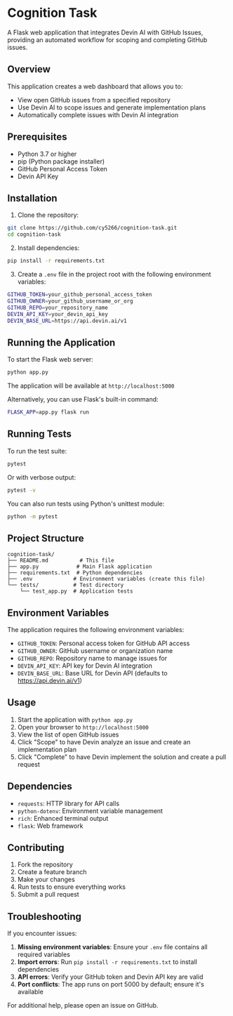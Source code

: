 # Cognition Task

A Flask web application that integrates Devin AI with GitHub Issues, providing an automated workflow for scoping and completing GitHub issues.

## Overview

This application creates a web dashboard that allows you to:
- View open GitHub issues from a specified repository
- Use Devin AI to scope issues and generate implementation plans
- Automatically complete issues with Devin AI integration

## Prerequisites

- Python 3.7 or higher
- pip (Python package installer)
- GitHub Personal Access Token
- Devin API Key

## Installation

1. Clone the repository:
```bash
git clone https://github.com/cy5266/cognition-task.git
cd cognition-task
```

2. Install dependencies:
```bash
pip install -r requirements.txt
```

3. Create a `.env` file in the project root with the following environment variables:
```bash
GITHUB_TOKEN=your_github_personal_access_token
GITHUB_OWNER=your_github_username_or_org
GITHUB_REPO=your_repository_name
DEVIN_API_KEY=your_devin_api_key
DEVIN_BASE_URL=https://api.devin.ai/v1
```

## Running the Application

To start the Flask web server:
```bash
python app.py
```

The application will be available at `http://localhost:5000`

Alternatively, you can use Flask's built-in command:
```bash
FLASK_APP=app.py flask run
```

## Running Tests

To run the test suite:
```bash
pytest
```

Or with verbose output:
```bash
pytest -v
```

You can also run tests using Python's unittest module:
```bash
python -m pytest
```

## Project Structure

```
cognition-task/
├── README.md          # This file
├── app.py            # Main Flask application
├── requirements.txt  # Python dependencies
├── .env             # Environment variables (create this file)
└── tests/           # Test directory
    └── test_app.py  # Application tests
```

## Environment Variables

The application requires the following environment variables:

- `GITHUB_TOKEN`: Personal access token for GitHub API access
- `GITHUB_OWNER`: GitHub username or organization name
- `GITHUB_REPO`: Repository name to manage issues for
- `DEVIN_API_KEY`: API key for Devin AI integration
- `DEVIN_BASE_URL`: Base URL for Devin API (defaults to https://api.devin.ai/v1)

## Usage

1. Start the application with `python app.py`
2. Open your browser to `http://localhost:5000`
3. View the list of open GitHub issues
4. Click "Scope" to have Devin analyze an issue and create an implementation plan
5. Click "Complete" to have Devin implement the solution and create a pull request

## Dependencies

- `requests`: HTTP library for API calls
- `python-dotenv`: Environment variable management
- `rich`: Enhanced terminal output
- `flask`: Web framework

## Contributing

1. Fork the repository
2. Create a feature branch
3. Make your changes
4. Run tests to ensure everything works
5. Submit a pull request

## Troubleshooting

If you encounter issues:

1. **Missing environment variables**: Ensure your `.env` file contains all required variables
2. **Import errors**: Run `pip install -r requirements.txt` to install dependencies
3. **API errors**: Verify your GitHub token and Devin API key are valid
4. **Port conflicts**: The app runs on port 5000 by default; ensure it's available

For additional help, please open an issue on GitHub.
